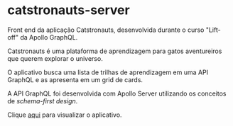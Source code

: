 # catstronauts-server
Front end da aplicação Catstronauts, desenvolvida durante o curso "Lift-off" da Apollo GraphQL.

Catstronauts é uma plataforma de aprendizagem para gatos aventureiros que querem explorar o universo.

O aplicativo busca uma lista de trilhas de aprendizagem em uma API GraphQL e as apresenta em um grid de cards.

A API GraphQL foi desenvolvida com Apollo Server utilizando os conceitos de *schema-first design*.

Clique [aqui](catstronauts-client-theta.vercel.app) para visualizar o aplicativo.
